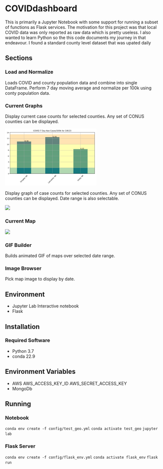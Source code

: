 # COVIDdashboard
This is primarily a Jupyter Notebook with some support for running a subset of functions as Flask services. The motivation for this project was that local COVID data was only reported as raw data which is pretty useless. I also wanted to learn Python so the this code documents my journey in that endeavour. I found a standard county level dataset that was upated daily

## Sections

### Load and Normalize

Loads COVID and county population data and combine into single DataFrame. Perform 7 day moving average and normalize per 100k using conty population data.

### Current Graphs

Display current case counts for selected counties. Any set of CONUS counties can be displayed.

<img src="/data/current-images/current-cases.jpg" width="300">

Display graph of case counts for selected counties. Any set of CONUS counties can be displayed. Date range is also selectable.

<img src="/data/current-graph/current-graph.jpg" width="300">

### Current Map

<img src="/data/current-map/current-map.jpg" width="300">

### GIF Builder

Builds animated GIF of maps over selected date range. 

### Image Browser

Pick map image to display by date.

## Environment
- Jupyter Lab
Interactive notebook
- Flask

## Installation

### Required Software 
- Python 3.7
- conda 22.9

## Environment Variables
- AWS
AWS_ACCESS_KEY_ID
AWS_SECRET_ACCESS_KEY
- MongoDb


## Running

### Notebook
`conda env create -f config/test_geo.yml`
`conda activate test_geo`
`jupyter lab`

### Flask Server
`conda env create -f config/flask_env.yml`
`conda activate flask_env`
`flask run`
